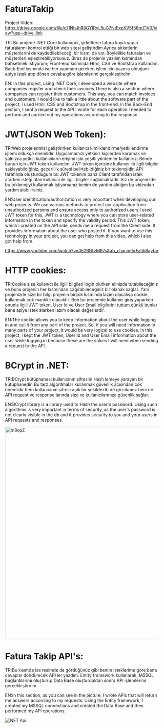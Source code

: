 # FaturaTakip

Project Video: https://drive.google.com/file/d/1NhJhR8GYlRyL5uG7NtExpXV5f56mZ1V0/view?usp=drive_link

TR: Bu projede .NET Core kullanarak, şirketlerin fatura kaydı yapıp faturalarını kontrol ettiği bir web sitesi geliştirdim.Ayrıca şirketlerin müşterilerini de kaydedilebileceği bir kısmı da var. Böylelikle faturaları ve müşterileri eşleştirebiliyorsunuz.
Biraz da projenin yazılım kısmından bahsetmek istiyorum; Front-end kısmında Html, CSS ve Bootstrap kullandım. Back-End kısmında ise her yapmam gereken işlem için yazmış olduğum apiye istek atıp dönen cevaba göre işlemlerimi gerçekleştirdim.

EN: In this project, using .NET Core, I developed a website where companies register and check their invoices.There is also a section where companies can register their customers. This way, you can match invoices and customers.
I would like to talk a little about the software part of the project; I used Html, CSS and Bootstrap in the front-end. In the Back-End section, I sent a request to the API I wrote for each operation I needed to perform and carried out my operations according to the response.
# JWT(JSON Web Token):
TR:Web projelerimizi geliştirirken kullanıcı kimliklendirme/yetkilendirme işlemi oldukça önemlidir. Uygulamamızı yetkisiz kişilerden korumak ve yalnızca yetkili kullanıcıların erişimi için çeşitli yöntemler kullanırız. Bende bunun için JWT token kullandım. JWT token içerisine kullanıcı ile ilgili bilgiler saklayabildiğiniz, geçerlilik süresi belirtebildiğiniz bir teklonojidir. API tarafında oluşturduğum bu JWT tokenim bana Client tarafından istek atarken isteği atan kullanıcı ile ilgili bilgiler sağlamaktadır. Siz de projenizde bu teklonojiyi kullanmak istiyorsanız benim de yardım aldığım bu videodan yardım alabilirsiniz.

EN:User identification/authorization is very important when developing our web projects. We use various methods to protect our application from unauthorized persons and ensure access only to authorized users.I used JWT token for this. JWT is a technology where you can store user-related information in the token and specify the validity period. This JWT token, which I created on the API side, sends me a request from the Client side. It provides information about the user who posted it. If you want to use this technology in your project, you can get help from this video, which I also got help from.

https://www.youtube.com/watch?v=062BBfvMB7s&ab_channel=FatihBaytar
# HTTP cookies:
TR:Cookie size kullanıcı ile ilgili bilgileri login olurken elinizde tutabileceğiniz ve bunu projenin her kısmından çağırabileceğiniz bir olanak sağlar. Yani projenizde size bir bilgi projenin birçok kısmında lazım olacaksa cookie kullanmak çok mantıklı olacaktır. Ben bu projemde kullanıcı giriş yaparken onunla ilgili JWT token, User Id ve User Email bilgilerini tuttum çünkü bunlar bana apiye istek atarken lazım olacak değerlerdir.

EN:The cookie allows you to keep information about the user while logging in and call it from any part of the project. So, if you will need information in many parts of your project, it would be very logical to use cookies. In this project, I kept the JWT token, User Id and User Email information about the user while logging in because these are the values ​​I will need when sending a request to the API.
# BCrypt in .NET:
TR:BCrypt kütüphanesi kullanıcının şifresini Hash lemeye yarayan bir kütüphanedir. Bu tarz algoritmalar kullanmak güvenlik açısından çok önemlidir hem kullanıcının şifresi açık bir şekilde db de gözükmez hem de API request ve response larında size ve kullanıcılarınıza güvenlik sağlar.

EN:BCrypt library is a library used to Hash the user's password. Using such algorithms is very important in terms of security, as the user's password is not clearly visible in the db and it provides security to you and your users in API requests and responses.

<img width="692" alt="m8opZ" src="https://github.com/Kurtulusozturk/FaturaTakip/assets/92689191/9ec01dee-511d-4c32-b088-41e961244eb1">

# Fatura Takip API's:
TR:Bu kısımda ise resimde de gördüğünüz gibi benim isteklerime göre bana cevaplar döndürecek API ler yazdım. Entity framework kullanarak, MSSQL bağlantılarımı oluşturup Data Base oluşturduktan sonra API işlemlerimi gerçekleştirdim.

EN:In this section, as you can see in the picture, I wrote APIs that will return me answers according to my requests. Using the Entity framework, I created my MSSQL connections and created the Data Base and then performed my API operations.

![NET Api](https://github.com/Kurtulusozturk/FaturaTakip/assets/92689191/6549d7b6-3557-467f-a6ae-1fc10e8980c0)
